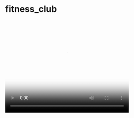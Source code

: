 # fitness_club
<video width="400" height="300" controls="controls" poster="video/duel.jpg">
   <source src="video/video_fit.wmv" type='video/webm; codecs="vp8, vorbis"'>
  </video>
